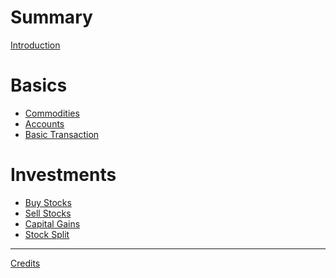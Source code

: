 # Summary

[Introduction]()

# Basics

- [Commodities]()
- [Accounts]()
- [Basic Transaction]()

# Investments

- [Buy Stocks]()
- [Sell Stocks]()
- [Capital Gains]()
- [Stock Split]()

---

[Credits]()
